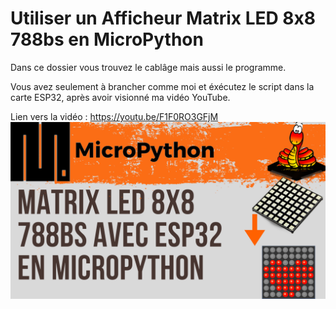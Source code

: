 # Utiliser un Afficheur Matrix LED 8x8 788bs en MicroPython 
Dans ce dossier vous trouvez le cablâge mais aussi le programme.

Vous avez seulement à brancher comme moi et éxécutez le script dans la carte ESP32, après avoir visionné ma vidéo YouTube.

Lien vers la vidéo : https://youtu.be/F1F0RO3GFjM
![alt text](https://github.com/electrocodeur/34_matrix_esp32/blob/main/miniature.png)
